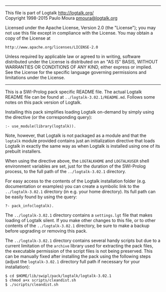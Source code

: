 ________________________________________________________________________

This file is part of Logtalk <http://logtalk.org/>  
Copyright 1998-2015 Paulo Moura <pmoura@logtalk.org>

Licensed under the Apache License, Version 2.0 (the "License");
you may not use this file except in compliance with the License.
You may obtain a copy of the License at

    http://www.apache.org/licenses/LICENSE-2.0

Unless required by applicable law or agreed to in writing, software
distributed under the License is distributed on an "AS IS" BASIS,
WITHOUT WARRANTIES OR CONDITIONS OF ANY KIND, either express or implied.
See the License for the specific language governing permissions and
limitations under the License.
________________________________________________________________________


This is a SWI-Prolog pack specific README file. The actual Logtalk
README file can be found at `../logtalk-3.02.1/README.md`. Follows
some notes on this pack version of Logtalk.

Installing this pack simplifies loading Logtalk on-demand by simply
using the directive (or the corresponding query):

	:- use_module(library(logtalk)).

Note, however, that Logtalk is not packaged as a module and that the
`logtalk` module provided contains just an initialization directive
that loads Logtalk in exactly the same way as when Logtalk is installed
using one of its prebuilt installers.

When using the directive above, the `LOGTALKHOME` and `LOGTALKUSER`
shell environment variables are set, just for the duration of the
SWI-Prolog process, to the full path of the `../logtalk-3.02.1`
directory.

For easy access to the contents of the Logtalk installation folder
(e.g. documentation or examples) you can create a symbolic link to the
`../logtalk-3.02.1` directory (in e.g. your home directory). Its full
path can be easily found by using the query:

	?- pack_info(logtalk).

The `../logtalk-3.02.1` directory contains a `settings.lgt` file that
makes loading of Logtalk silent. If you make other changes to this file,
or to other contents of the `../logtalk-3.02.1` directory, be sure to
make a backup before upgrading or removing this pack.

The `../logtalk-3.02.1` directory contains several handy scripts but due
to a current limitation of the `archive` library used for extracting the
pack files, the executable permission of the script files is not being
preserved. This can be manually fixed after installing the pack using
the following steps (adjust the `logtalk-3.02.1` directory full path if
necessary for your installation):

	$ cd $HOME/lib/swipl/pack/logtalk/logtalk-3.02.1
	$ chmod a+x scripts/cleandist.sh
	$ ./scripts/cleandist.sh
